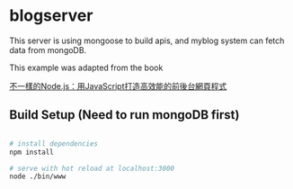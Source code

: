 # blogserver

This server is using mongoose to build apis, and myblog system can fetch data from mongoDB.
<p>This example was adapted from the book</p>
<p><a href="https://books.google.com.tw/books?id=YyMqCwAAQBAJ&printsec=frontcover&hl=zh-TW">不一樣的Node.js：用JavaScript打造高效能的前後台網頁程式</a>
</p>

## Build Setup (Need to run mongoDB first)

``` bash

# install dependencies
npm install

# serve with hot reload at localhost:3000
node ./bin/www

```
